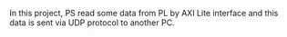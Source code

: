 

In this project, PS read some data from PL by AXI Lite interface and this data is sent via UDP protocol to another PC.
